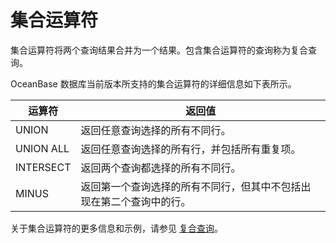 # 集合运算符

集合运算符将两个查询结果合并为一个结果。包含集合运算符的查询称为复合查询。

OceanBase 数据库当前版本所支持的集合运算符的详细信息如下表所示。

|    运算符    |                返回值                 |
|-----------|------------------------------------|
| UNION     | 返回任意查询选择的所有不同行。                    |
| UNION ALL | 返回任意查询选择的所有行，并包括所有重复项。             |
| INTERSECT | 返回两个查询都选择的所有不同行。                   |
| MINUS     | 返回第一个查询选择的所有不同行，但其中不包括出现在第二个查询中的行。 |

关于集合运算符的更多信息和示例，请参见 [复合查询](../8.queries-and-subqueries-1/4.collection-2.md)。
